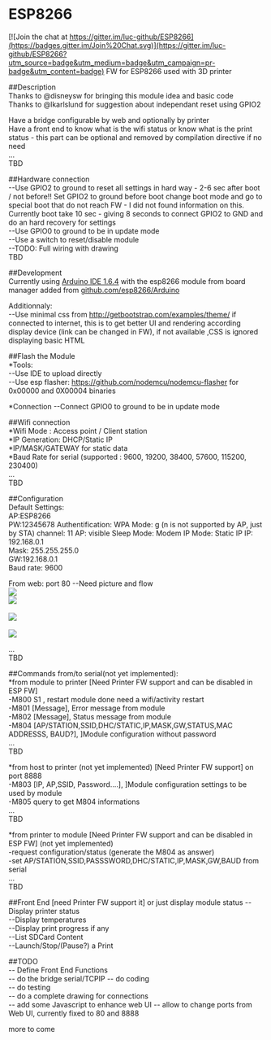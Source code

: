 # ESP8266

[![Join the chat at https://gitter.im/luc-github/ESP8266](https://badges.gitter.im/Join%20Chat.svg)](https://gitter.im/luc-github/ESP8266?utm_source=badge&utm_medium=badge&utm_campaign=pr-badge&utm_content=badge)
FW for ESP8266 used with 3D printer

##Description      
Thanks to @disneysw for bringing this module idea and basic code    
Thanks to @lkarlslund for suggestion about independant reset using GPIO2   

Have a bridge configurable by web and optionally by printer   
Have a front end to know what is the wifi status or know what is the print status  - this part can be optional and removed by compilation directive if no need    
...     
TBD     

##Hardware connection       
--Use GPIO2 to ground to reset all settings in hard way - 2-6 sec after boot / not before!! Set GPIO2 to ground before boot change boot mode and go to special boot that do not reach FW - I did not found information on this. Currently boot take 10 sec - giving 8 seconds to connect GPIO2 to GND and do an hard recovery for settings   
--Use GPIO0 to ground to be in update mode   
--Use a switch to reset/disable module    
--TODO: Full wiring with drawing     
TBD         

##Development   
Currently using [Arduino IDE 1.6.4](http://arduino.cc/en/Main/Software)  with the esp8266 module from board manager added from [github.com/esp8266/Arduino](https://github.com/esp8266/Arduino)
  
Additionnaly:   
--Use minimal css from http://getbootstrap.com/examples/theme/ if connected to internet, this is to get better UI and rendering according display device (link can be changed in FW), if not available ,CSS is ignored displaying basic HTML   

##Flash the Module    
*Tools:      
--Use IDE to upload directly    
--Use esp flasher: https://github.com/nodemcu/nodemcu-flasher  for 0x00000 and 0X00004 binaries   

*Connection
--Connect GPIO0 to ground to be in update mode 

##Wifi connection      
*Wifi Mode : Access point / Client station  
*IP Generation: DHCP/Static IP      
*IP/MASK/GATEWAY for static data    
*Baud Rate for serial (supported : 9600, 19200, 38400, 57600, 115200, 230400)    
...       
TBD   
    
##Configuration      
Default Settings:    
AP:ESP8266    
PW:12345678 
Authentification: WPA
Mode: g (n is not supported by AP, just by STA)
channel: 11
AP: visible
Sleep Mode: Modem
IP Mode: Static IP
IP: 192.168.0.1   
Mask: 255.255.255.0   
GW:192.168.0.1    
Baud rate: 9600 

From web: 
port 80
--Need picture and flow    
<img src=https://raw.githubusercontent.com/luc-github/ESP8266/master/Page1.png><br> 
<img src=https://raw.githubusercontent.com/luc-github/ESP8266/master/Page2.png><br>     
<img src=https://raw.githubusercontent.com/luc-github/ESP8266/master/Page3.png><br>     
<img src=https://raw.githubusercontent.com/luc-github/ESP8266/master/Page4.png>     


...    
TBD


##Commands from/to serial(not yet implemented):    
*from module to printer   [Need Printer FW support and can be disabled in ESP FW]    
    -M800 S1 , restart module done need a wifi/activity restart      
    -M801 [Message], Error message from module      
    -M802 [Message], Status message from module        
    -M804 [AP/STATION,SSID,DHC/STATIC,IP,MASK,GW,STATUS,MAC ADDRESSS, BAUD?], ]Module configuration without password    
    ...    
    TBD    
        
*from host to printer   (not yet implemented) [Need Printer FW support] on port 8888    
    -M803 [IP, AP,SSID, Password....], ]Module configuration settings to be used  by module    
    -M805 query to get M804 informations    
    ...      
    TBD           


*from printer to module   [Need Printer FW support and can be disabled in ESP FW] (not yet implemented)  
    -request configuration/status (generate the M804 as answer)   
    -set AP/STATION,SSID,PASSSWORD,DHC/STATIC,IP,MASK,GW,BAUD from serial    
    ...    
    TBD    
 
##Front End [need Printer FW support it] or just display module status
--Display printer status   
--Display temperatures   
--Display print progress if any   
--List SDCard Content   
--Launch/Stop/(Pause?) a Print
 
##TODO    
-- Define Front End Functions  
-- do the bridge serial/TCPIP
-- do coding   
-- do testing   
-- do a complete drawing for connections    
-- add some Javascript to enhance web UI 
-- allow to change ports from Web UI, currently fixed to 80 and 8888


more to come    
 

